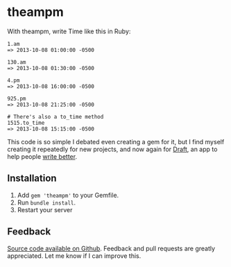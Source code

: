 theampm
===========

With theampm, write Time like this in Ruby: 

```
1.am
=> 2013-10-08 01:00:00 -0500

130.am
=> 2013-10-08 01:30:00 -0500

4.pm
=> 2013-10-08 16:00:00 -0500

925.pm
=> 2013-10-08 21:25:00 -0500

# There's also a to_time method
1515.to_time
=> 2013-10-08 15:15:00 -0500
```

This code is so simple I debated even creating a gem for it, but I find myself creating it repeatedly for new projects, and now again for [Draft](http://draftin.com), an app to help people [write better](http://draftin.com).


Installation
------------

1. Add `gem 'theampm'` to your Gemfile.
2. Run `bundle install`.
3. Restart your server


Feedback
--------
[Source code available on Github](https://github.com/n8/theampm). Feedback and pull requests are greatly appreciated.  Let me know if I can improve this.
